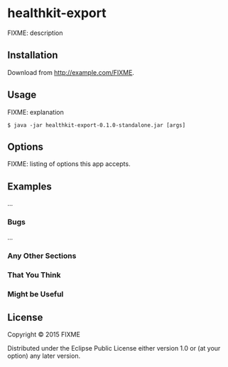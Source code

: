 # healthkit-export

FIXME: description

## Installation

Download from http://example.com/FIXME.

## Usage

FIXME: explanation

    $ java -jar healthkit-export-0.1.0-standalone.jar [args]

## Options

FIXME: listing of options this app accepts.

## Examples

...

### Bugs

...

### Any Other Sections
### That You Think
### Might be Useful

## License

Copyright © 2015 FIXME

Distributed under the Eclipse Public License either version 1.0 or (at
your option) any later version.
